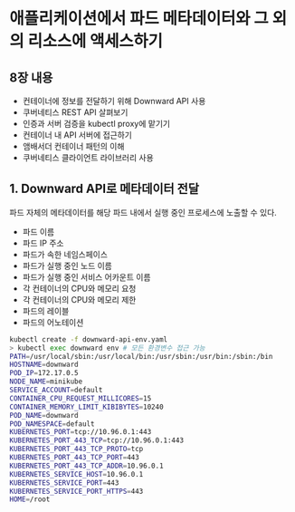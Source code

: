 # 애플리케이션에서 파드 메타데이터와 그 외의 리소스에 액세스하기

## 8장 내용
- 컨테이너에 정보를 전달하기 위해 Downward API 사용
- 쿠버네티스 REST API 살펴보기
- 인증과 서버 검증을 kubectl proxy에 맡기기
- 컨테이너 내 API 서버에 접근하기
- 앰배서더 컨테이너 패턴의 이해
- 쿠버네티스 클라이언트 라이브러리 사용

## 1. Downward API로 메타데이터 전달
파드 자체의 메타데이터를 해당 파드 내에서 실행 중인 프로세스에 노출할 수 있다.
- 파드 이름
- 파드 IP 주소
- 파드가 속한 네임스페이스
- 파드가 실행 중인 노드 이름
- 파드가 실행 중인 서비스 어카운트 이름
- 각 컨테이너의 CPU와 메모리 요청
- 각 컨테이너의 CPU와 메모리 제한
- 파드의 레이블
- 파드의 어노테이션

~~~bash
kubectl create -f downward-api-env.yaml
> kubectl exec downward env # 모든 환경변수 접근 가능
PATH=/usr/local/sbin:/usr/local/bin:/usr/sbin:/usr/bin:/sbin:/bin
HOSTNAME=downward
POD_IP=172.17.0.5
NODE_NAME=minikube
SERVICE_ACCOUNT=default
CONTAINER_CPU_REQUEST_MILLICORES=15
CONTAINER_MEMORY_LIMIT_KIBIBYTES=10240
POD_NAME=downward
POD_NAMESPACE=default
KUBERNETES_PORT=tcp://10.96.0.1:443
KUBERNETES_PORT_443_TCP=tcp://10.96.0.1:443
KUBERNETES_PORT_443_TCP_PROTO=tcp
KUBERNETES_PORT_443_TCP_PORT=443
KUBERNETES_PORT_443_TCP_ADDR=10.96.0.1
KUBERNETES_SERVICE_HOST=10.96.0.1
KUBERNETES_SERVICE_PORT=443
KUBERNETES_SERVICE_PORT_HTTPS=443
HOME=/root
~~~
